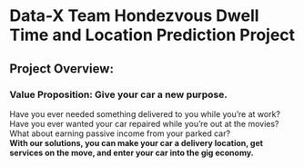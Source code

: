 # Data-X Team Hondezvous Dwell Time and Location Prediction Project
## Project Overview:
### Value Proposition: Give your car a new purpose.
Have you ever needed something delivered to you while you’re at work? Have you ever wanted your car repaired while you’re out at the movies? What about earning passive income from your parked car?\
**With our solutions, you can make your car a delivery location,  get services on the move, and enter your car into the gig economy.**
